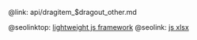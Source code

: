 @link: api/dragitem_$dragout_other.md

@seolinktop: [lightweight js framework](https://webix.com)
@seolink: [js xlsx](https://webix.com/widget/excel_viewer/)
